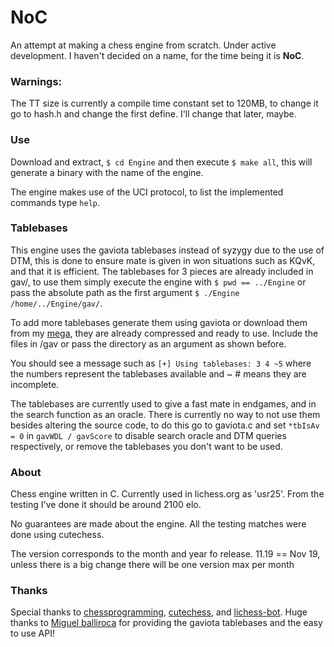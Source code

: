 # NoC

An attempt at making a chess engine from scratch. Under active development. I haven't decided on a name, for the time being it is **NoC**.

### Warnings: 

The TT size is currently a compile time constant set to 120MB, to change it go to hash.h and change the first define. I'll change that later, maybe.

### Use

Download and extract, `$ cd Engine` and then execute `$ make all`, this will generate a binary with the name of the engine.

The engine makes use of the UCI protocol, to list the implemented commands type `help`.

### Tablebases

This engine uses the gaviota tablebases instead of syzygy due to the use of DTM, this is done to ensure mate is given in won situations such as KQvK, and that it is efficient. The tablebases for 3 pieces are already included in gav/, to use them simply execute the engine with `$ pwd == ../Engine` or pass the absolute path as the first argument `$ ./Engine /home/../Engine/gav/`.

To add more tablebases generate them using gaviota or download them from my [mega](https://mega.nz/#F!ieIyCASL!e6TIDQJuQSgjee8VlRwEMQ), they are already compressed and ready to use. Include the files in /gav or pass the directory as an argument as shown before.

You should see a message such as `[+] Using tablebases: 3 4 ~5` where the numbers represent the tablebases available and ~ # means they are incomplete.

The tablebases are currently used to give a fast mate in endgames, and in the search function as an oracle. There is currently no way to not use them besides altering the source code, to do this go to gaviota.c and set `*tbIsAv = 0` in `gavWDL / gavScore` to disable search oracle and DTM queries respectively, or remove the tablebases you don't want to be used.

### About

Chess engine written in C. Currently used in lichess.org as 'usr25'. From the testing I've done it should be around 2100 elo.

No guarantees are made about the engine. All the testing matches were done using cutechess.

The version corresponds to the month and year fo release. 11.19 == Nov 19, unless there is a big change there will be one version max per month

### Thanks

Special thanks to [chessprogramming](https://www.chessprogramming.org/Main_Page), [cutechess](https://github.com/cutechess/cutechess), and [lichess-bot](https://github.com/careless25/lichess-bot). Huge thanks to [Miguel balliroca](https://sites.google.com/site/gaviotachessengine/Home/endgame-tablebases-1) for providing the gaviota tablebases and the easy to use API!